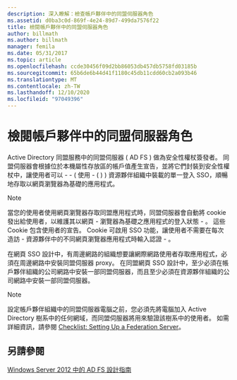 ```yaml
---
description: 深入瞭解：檢查帳戶夥伴中的同盟伺服器角色
ms.assetid: d0ba3c0d-869f-4e24-89d7-499da7576f22
title: 檢閱帳戶夥伴中的同盟伺服器角色
author: billmath
ms.author: billmath
manager: femila
ms.date: 05/31/2017
ms.topic: article
ms.openlocfilehash: ccde30456f09d2bb86053db457db5758fd03185b
ms.sourcegitcommit: 65b6de6b44d41f1180c45db11cdd60cb2a093b46
ms.translationtype: MT
ms.contentlocale: zh-TW
ms.lasthandoff: 12/10/2020
ms.locfileid: "97049396"
---
```

# <a name="review-the-role-of-the-federation-server-in-the-account-partner"></a>檢閱帳戶夥伴中的同盟伺服器角色

Active Directory 同盟服務中的同盟伺服器 \( AD FS \) 做為安全性權杖簽發者。 同盟伺服器會根據位於本機屬性存放區的帳戶值產生宣告，並將它們封裝到安全性權杖中，讓使用者可以 \- \- \( 使用 \- \( \) \) 資源夥伴組織中裝載的單一登入 SSO，順暢地存取以網頁瀏覽器為基礎的應用程式。

> [!NOTE]
> 當您的使用者使用網頁瀏覽器存取同盟應用程式時，同盟伺服器會自動將 cookie 發出給使用者，以維護其以網頁 \- 瀏覽器為基礎之應用程式的登入狀態 \- 。 這些 Cookie 包含使用者的宣告。 Cookie 可啟用 SSO 功能，讓使用者不需要在每次造訪 \- 資源夥伴中的不同網頁瀏覽器應用程式時輸入認證 \- 。

在網頁 SSO 設計中，有周邊網路的組織想要讓網際網路使用者存取應用程式，必須在周邊網路中安裝同盟伺服器 proxy。 在同盟網頁 SSO 設計中，至少必須在帳戶夥伴組織的公司網路中安裝一部同盟伺服器，而且至少必須在資源夥伴組織的公司網路中安裝一部同盟伺服器。

> [!NOTE]
> 設定帳戶夥伴組織中的同盟伺服器電腦之前，您必須先將電腦加入 Active Directory 樹系中的任何網域，而同盟伺服器將用來驗證該樹系中的使用者。 如需詳細資訊，請參閱 [Checklist: Setting Up a Federation Server](../../ad-fs/deployment/Checklist--Setting-Up-a-Federation-Server.md)。

## <a name="see-also"></a>另請參閱
[Windows Server 2012 中的 AD FS 設計指南](AD-FS-Design-Guide-in-Windows-Server-2012.md)
